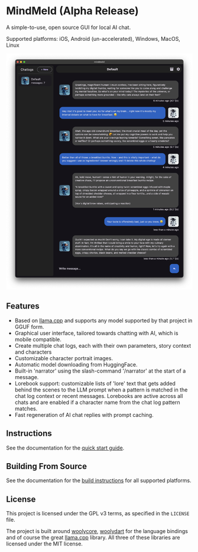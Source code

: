 # MindMeld (Alpha Release)

A simple-to-use, open source GUI for local AI chat.

Supported platforms: iOS, Android (un-accelerated), Windows, MacOS, Linux

![Example of Mindmeld in action - chatting with the default character, Vox](docs/images/demo_240913A.png)

## Features

* Based on [llama.cpp](https://github.com/ggerganov/llama.cpp) and supports any model supported by that project in GGUF form.
* Graphical user interface, tailored towards chatting with AI, which is mobile compatible.
* Create multiple chat logs, each with their own parameters, story context and characters
* Customizable character portrait images.
* Automatic model downloading from HuggingFace.
* Built-in 'narrator' using the slash-command '/narrator' at the start of a message.
* Lorebook support: customizable lists of 'lore' text that gets added behind the scenes
  to the LLM prompt when a pattern is matched in the chat log context or recent messages.
  Lorebooks are active across all chats and are enabled if a character name from the chat
  log pattern matches.
* Fast regeneration of AI chat replies with prompt caching.


## Instructions

See the documentation for the [quick start guide](docs/first_run.md).


## Building From Source

See the documentation for the [build instructions](docs/build.md) for all supported platforms.


## License

This project is licensed under the GPL v3 terms, as specified in the `LICENSE` file.

The project is built around [woolycore](https://github.com/tbogdala/woolycore), 
[woolydart](https://github.com/tbogdala/woolydart) for the language bindings and of course the 
great [llama.cpp](https://github.com/ggerganov/llama.cpp) library. All three of these libraries
are licensed under the MIT license.